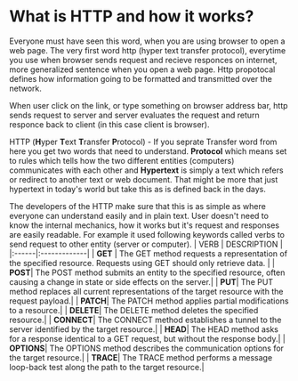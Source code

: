 # What is HTTP and how it works?
Everyone must have seen this word, when you are using browser to open a web page. The very first word http (hyper text transfer protocol), everytime you use when browser sends request and recieve responces on internet, more generalized sentence when you open a web page. Http propotocal defines how information going to be formatted and transmitted over the network.

When user click on the link, or type something on browser address bar, http sends request to server and server evaluates the request and return responce back to client (in this case client is browser).

HTTP (**H**yper **T**ext **T**ransfer **P**rotocol) - If you seprate Transfer word from here you get two words that need to understand. **Protocol** which means set to rules which tells how the two different entities (computers) communicates with each other and **Hypertext** is simply a text which refers or redirect to another text or web document. That might be more that just hypertext in today's world but take this as is defined back in the days.

The developers of the HTTP make sure that this is as simple as where everyone can understand easily and in plain text. User doesn't need to know the internal mechanics, how it works but it's request and responses are easily readable. For example it used following keywords called verbs to send request to other entity (server or computer).
| VERB | DESCRIPTION |
|:------|:-------------|
| **GET** | The GET method requests a representation of the specified resource. Requests using GET should only retrieve data. |
| **POST**| The POST method submits an entity to the specified resource, often causing a change in state or side effects on the server.|
| **PUT**| The PUT method replaces all current representations of the target resource with the request payload.|
| **PATCH**| The PATCH method applies partial modifications to a resource.|
| **DELETE**| The DELETE method deletes the specified resource.|
| **CONNECT**| The CONNECT method establishes a tunnel to the server identified by the target resource.|
| **HEAD**| The HEAD method asks for a response identical to a GET request, but without the response body.|
| **OPTIONS**| The OPTIONS method describes the communication options for the target resource.|
| **TRACE**| The TRACE method performs a message loop-back test along the path to the target resource.|
    




